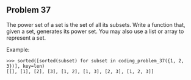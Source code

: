 ## Problem 37

The power set of a set is the set of all its subsets. Write a function that, given a set, generates its power set.
You may also use a list or array to represent a set.

Example:

    >>> sorted([sorted(subset) for subset in coding_problem_37({1, 2, 3})], key=len)
    [[], [1], [2], [3], [1, 2], [1, 3], [2, 3], [1, 2, 3]]
